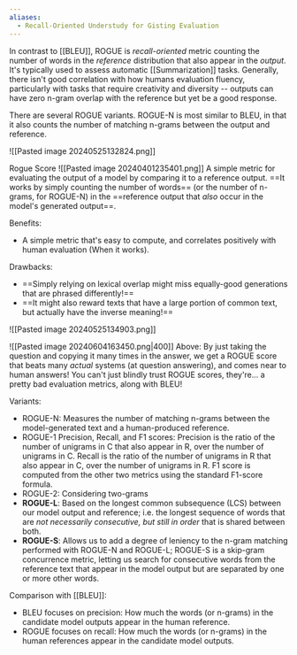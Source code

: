 ```yaml
---
aliases:
  - Recall-Oriented Understudy for Gisting Evaluation
---
```

In contrast to [[BLEU]], ROGUE is *recall-oriented* metric counting the number of words in the *reference* distribution that also appear in the *output*. It's typically used to assess automatic [[Summarization]] tasks.
Generally, there isn't good correlation with how humans evaluation fluency, particularly with tasks that require creativity and diversity -- outputs can have zero n-gram overlap with the reference but yet be a good response.

There are several ROGUE variants. ROGUE-N is most similar to BLEU, in that it also counts the number of matching n-grams between the output and reference.

![[Pasted image 20240525132824.png]]

Rogue Score
![[Pasted image 20240401235401.png]]
A simple metric for evaluating the output of a model by comparing it to a reference output. ==It works by simply counting the number of words== (or the number of n-grams, for ROGUE-N) in the ==reference output that *also* occur in the model's generated output==.

Benefits:
- A simple metric that's easy to compute, and correlates positively with human evaluation (When it works).

Drawbacks:
- ==Simply relying on lexical overlap might miss equally-good generations that are phrased differently!==
- ==It might also reward texts that have a large portion of common text, but actually have the inverse meaning!==

![[Pasted image 20240525134903.png]]

![[Pasted image 20240604163450.png|400]]
Above: By just taking the question and copying it many times in the answer, we get a ROGUE score that beats many *actual* systems (at question answering), and comes near to human answers! You can't just blindly trust ROGUE scores, they're... a pretty bad evaluation metrics, along with BLEU!


Variants: 
- ROGUE-N: Measures the number of matching n-grams between the model-generated text and a human-produced reference.
- ROGUE-1 Precision, Recall, and F1 scores: Precision is the ratio of the number of unigrams in C that also appear in R, over the number of unigrams in C. Recall is the ratio of the number of unigrams in R that also appear in C, over the number of unigrams in R. F1 score is computed from the other two metrics using the standard F1-score formula.
- ROGUE-2: Considering two-grams
- **ROGUE-L**: Based on the longest common subsequence (LCS) between our model output and reference; i.e. the longest sequence of words that are *not necessarily consecutive, but still in order* that is shared between both. 
- **ROGUE-S**: Allows us to add a degree of leniency to the n-gram matching performed with ROGUE-N and ROGUE-L; ROGUE-S is  a skip-gram concurrence metric, letting us search for consecutive words from the reference text that appear in the model output but are separated by one or more other words.

Comparison with [[BLEU]]:
- BLEU focuses on precision: How much the words (or n-grams) in the candidate model outputs appear in the human reference.
- ROGUE focuses on recall: How much the words (or n-grams) in the human references appear in the candidate model outputs.

